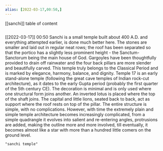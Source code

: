 ```yaml
---
alias: [2022-03-17,00:50,]
---
```

[[sanchi]]
table of content
```toc
```

[[2022-03-17]] 00:50
Sanchi is a small temple built about 400 A.D. and everything attempted earlier, is done much better here.
The stones are smaller and laid out in regular neat rows; the roof has been separated so that the portico has a slightly less prominent height - the Sanctum-Sanctorum being the main house of God.
Gargoyles have been thoughtfully provided to drain off rainwater and the four back pillars are more slender and beautifully carved.
This temple truly belongs to the Classical Period and is marked by elegance, harmony, balance, and dignity.
Temple 17 is an early stand-alone temple (following the great cave temples of Indian rock-cut architecture), as it dates to the early Gupta period (probably the first quarter of the 5th century CE).
The decoration is minimal and is only used where one structural form joins another.
An inverted lotus is placed where the top of the shaft joins.
The capital and little lions, seated back to back, act as support where the roof rests on top of the pillar.
The entire structure is simple, with no complications.
However, with time the extremely plain and simple temple architecture becomes increasingly complicated, from a simple quadrangle it evolves into salient and re-entering angles, protrusions are added, making the outline more and more involved, till eventually, it becomes almost like a star with more than a hundred little comers on the ground level.
```query
"sanchi temple"
```